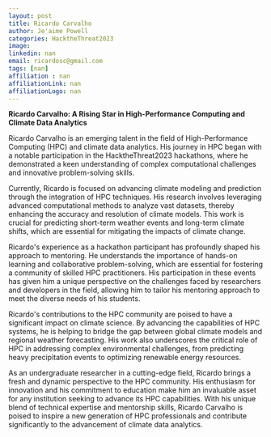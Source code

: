 ```yaml
---
layout: post
title: Ricardo Carvalho
author: Je'aime Powell
categories: HacktheThreat2023
image: 
linkedin: nan
email: ricardosc@gmail.com
tags: [nan]
affiliation : nan 
affiliationLink: nan
affiliationLogo: nan                      
---
```


**Ricardo Carvalho: A Rising Star in High-Performance Computing and Climate Data Analytics**
 
 Ricardo Carvalho is an emerging talent in the field of High-Performance Computing (HPC) and climate data analytics. His journey in HPC began with a notable participation in the HacktheThreat2023 hackathons, where he demonstrated a keen understanding of complex computational challenges and innovative problem-solving skills.
 
 Currently, Ricardo is focused on advancing climate modeling and prediction through the integration of HPC techniques. His research involves leveraging advanced computational methods to analyze vast datasets, thereby enhancing the accuracy and resolution of climate models. This work is crucial for predicting short-term weather events and long-term climate shifts, which are essential for mitigating the impacts of climate change.
 
 Ricardo's experience as a hackathon participant has profoundly shaped his approach to mentoring. He understands the importance of hands-on learning and collaborative problem-solving, which are essential for fostering a community of skilled HPC practitioners. His participation in these events has given him a unique perspective on the challenges faced by researchers and developers in the field, allowing him to tailor his mentoring approach to meet the diverse needs of his students.
 
 Ricardo's contributions to the HPC community are poised to have a significant impact on climate science. By advancing the capabilities of HPC systems, he is helping to bridge the gap between global climate models and regional weather forecasting. His work also underscores the critical role of HPC in addressing complex environmental challenges, from predicting heavy precipitation events to optimizing renewable energy resources.
 
 As an undergraduate researcher in a cutting-edge field, Ricardo brings a fresh and dynamic perspective to the HPC community. His enthusiasm for innovation and his commitment to education make him an invaluable asset for any institution seeking to advance its HPC capabilities. With his unique blend of technical expertise and mentorship skills, Ricardo Carvalho is poised to inspire a new generation of HPC professionals and contribute significantly to the advancement of climate data analytics.  
                    
